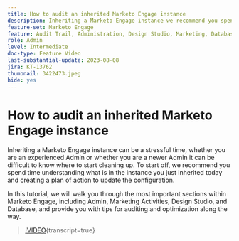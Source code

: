 ```yaml
---
title: How to audit an inherited Marketo Engage instance
description: Inheriting a Marketo Engage instance we recommend you spend time understanding what is in the instance, and creating a plan of action to update the configuration. This tutorial covers the most important sections within Marketo Engage, including Admin, Marketing Activities, Design Studio, and Database, and provide you with tips for auditing and optimization along the way.
feature-set: Marketo Engage
feature: Audit Trail, Administration, Design Studio, Marketing, Database
role: Admin
level: Intermediate
doc-type: Feature Video
last-substantial-update: 2023-08-08
jira: KT-13762
thumbnail: 3422473.jpeg
hide: yes
---
```


# How to audit an inherited Marketo Engage instance

Inheriting a Marketo Engage instance can be a stressful time, whether you are an experienced Admin or whether you are a newer Admin it can be difficult to know where to start cleaning up. To start off, we recommend you spend time understanding what is in the instance you just inherited today and creating a plan of action to update the configuration.

In this tutorial, we will walk you through the most important sections within Marketo Engage, including Admin, Marketing Activities, Design Studio, and Database, and provide you with tips for auditing and optimization along the way.

>[!VIDEO](https://video.tv.adobe.com/v/3422473/?learn=on){transcript=true}
